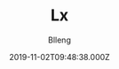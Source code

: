 ---
title: Lx
github: https://github.com/blleng/hexo-theme-lx
demo: https://lx.blleng.cn/
author: Blleng
ssg:
  - Hexo
cms:
  - No Cms
archetype:
  - Blog
date: 2019-11-02T09:48:38.000Z
description: A simple & clear & elegant hexo theme
stale: false
disabled: true
disabled_reason: Github repo not found
---